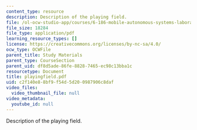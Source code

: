 ```yaml
---
content_type: resource
description: Description of the playing field.
file: /ol-ocw-studio-app/courses/6-186-mobile-autonomous-systems-laboratory-january-iap-2005/c2f140e88bf9f54d5d200987906c8daf_playingfield.pdf
file_size: 18284
file_type: application/pdf
learning_resource_types: []
license: https://creativecommons.org/licenses/by-nc-sa/4.0/
ocw_type: OCWFile
parent_title: Study Materials
parent_type: CourseSection
parent_uid: df8d5ade-86fe-8828-7465-ec98c13bba1c
resourcetype: Document
title: playingfield.pdf
uid: c2f140e8-8bf9-f54d-5d20-0987906c8daf
video_files:
  video_thumbnail_file: null
video_metadata:
  youtube_id: null
---
```

Description of the playing field.